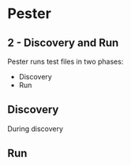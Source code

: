 # Pester

## 2 - Discovery and Run

Pester runs test files in two phases:

- Discovery
- Run

## Discovery

During discovery


## Run



